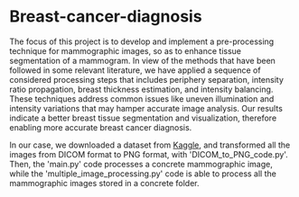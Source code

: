 # Breast-cancer-diagnosis
The focus of this project is to develop and implement a pre-processing technique for mammographic images, so as to enhance tissue segmentation of a mammogram. In view of the methods that have been followed in some relevant literature, we have applied a sequence of considered processing steps that includes periphery separation, intensity ratio propagation, breast thickness estimation, and intensity balancing. These techniques address common issues like uneven illumination and intensity variations that may hamper accurate image analysis. Our results indicate a better breast tissue segmentation and visualization, therefore enabling more accurate breast cancer diagnosis.

In our case, we downloaded a dataset from [Kaggle](https://www.kaggle.com/datasets/tommyngx/inbreast2012), and transformed all the images from DICOM format to PNG format, with 'DICOM_to_PNG_code.py'. Then, the 'main.py' code processes a concrete mammographic image, while the 'multiple_image_processing.py' code is able to process all the mammographic images stored in a concrete folder.